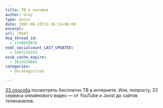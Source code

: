 ```yaml
---
title: ТВ в онлайне
author: Gray
type: posts
date: 2007-06-18T21:36:11+00:00
excerpt:
url: /8647
dsq_thread_id:
  - 1740850876
esml_socialcount_LAST_UPDATED:
  - 1497234243
essb_cache_expire:
  - 1614324864
categories:
  - Uncategorized

---
```








<a href="http://mashable.com/2007/06/18/33-ways-to-watch-free-tv-online/" target="_blank">33 способа</a> посмотреть бесплатно ТВ в интернете. Или, попросту, 33 сервиса онлайнового видео &#8212; от YouTube и Joost до сайтов телеканалов.